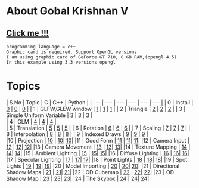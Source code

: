 # About Gobal Krishnan V
## [Click me !!!](https://engineer-ece.github.io/Home/)


```
programming language = c++
Graphic card is required. Support OpenGL versions 
I am using graphic card of GeForce GT 710, 8 GB RAM,(opengl 4.5)
In this example using 3.3 versions opengl
```
# Topics 
 
 | S.No | Topic | C   | C++ | Python |
 | ---  | ---  | --- | --- | ---    | ---        |
 | 0  | Install                  | [0](Graphics/0.install/readme.md)  | [0](Graphics/0.install/readme.md) | [0](Graphics/0.install/readmepy.md) | 
 | 1  | GLFW,GLEW window         | [1]()  | [1]() | [1]() | 
 | 2  | Triangle                 | [2]()  | [2]() | [2]() | 
 | 3  | Simple Uniform Variable  | [3]()  | [3]() | [3]() |  
 | 4  | GLM                      | [4]()  | [4]() | [4]() |  
 | 5  | Translation              | [5]()  | [5]() | [5]() | 
 | 6  | Rotation                 | [6]()  | [6]() | [6]() | 
 | 7  | Scaling                  | [7]()  | [7]() | [7]() | 
 | 8  | Interpolation            | [8]()  | [8]() | [8]() | 
 | 9  | Indexed Draws            | [9]()  | [9]() | [9]() |  
 |10  | Projection               | [10]() | [10]()| [10]()| 
 |11  | Good Form                | [11]() | [11]()| [11]()| 
 |12  | Camera Input             | [12]() | [12]()| [12]()| 
 |13  | Camera Movement          | [13]() | [13]()| [13]()| 
 |14  | Texture Mapping          | [14]() | [14]()| [14]()| 
 |15  | Ambient Lighting         | [15]() | [15]()| [15]()| 
 |16  | Diffuse Lighting         | [16]() | [16]()| [16]()| 
 |17  | Specular Lighting        | [17]() | [17]()| [17]()| 
 |18  | Point Lights             | [18]() | [18]()| [18]()| 
 |19  | Spot Lights              | [19]() | [19]()| [19]()| 
 |20  | Model Importing          | [20]() | [20]()| [20]()| 
 |21  | Directional Shadow Maps  | [21]() | [21]()| [21]()| 
 |22  | OD Cubemap               | [22]() | [22]()| [22]()| 
 |23  | OD Shadow Map            | [23]() | [23]()| [23]()| 
 |24  | The Skybox               | [24]() | [24]()| [24]()| 
